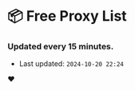 # :package: Free Proxy List
### Updated every 15 minutes.

- Last updated: `2024-10-20 22:24`

:heart:
